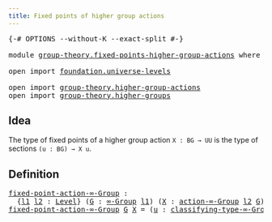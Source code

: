 ```yaml
---
title: Fixed points of higher group actions
---
```


<pre class="Agda"><a id="62" class="Symbol">{-#</a> <a id="66" class="Keyword">OPTIONS</a> <a id="74" class="Pragma">--without-K</a> <a id="86" class="Pragma">--exact-split</a> <a id="100" class="Symbol">#-}</a>

<a id="105" class="Keyword">module</a> <a id="112" href="group-theory.fixed-points-higher-group-actions.html" class="Module">group-theory.fixed-points-higher-group-actions</a> <a id="159" class="Keyword">where</a>

<a id="166" class="Keyword">open</a> <a id="171" class="Keyword">import</a> <a id="178" href="foundation.universe-levels.html" class="Module">foundation.universe-levels</a>

<a id="206" class="Keyword">open</a> <a id="211" class="Keyword">import</a> <a id="218" href="group-theory.higher-group-actions.html" class="Module">group-theory.higher-group-actions</a>
<a id="252" class="Keyword">open</a> <a id="257" class="Keyword">import</a> <a id="264" href="group-theory.higher-groups.html" class="Module">group-theory.higher-groups</a>
</pre>
## Idea

The type of fixed points of a higher group action `X : BG → UU` is the type of sections `(u : BG) → X u`.

## Definition

<pre class="Agda"><a id="fixed-point-action-∞-Group"></a><a id="435" href="group-theory.fixed-points-higher-group-actions.html#435" class="Function">fixed-point-action-∞-Group</a> <a id="462" class="Symbol">:</a>
  <a id="466" class="Symbol">{</a><a id="467" href="group-theory.fixed-points-higher-group-actions.html#467" class="Bound">l1</a> <a id="470" href="group-theory.fixed-points-higher-group-actions.html#470" class="Bound">l2</a> <a id="473" class="Symbol">:</a> <a id="475" href="Agda.Primitive.html#597" class="Postulate">Level</a><a id="480" class="Symbol">}</a> <a id="482" class="Symbol">(</a><a id="483" href="group-theory.fixed-points-higher-group-actions.html#483" class="Bound">G</a> <a id="485" class="Symbol">:</a> <a id="487" href="group-theory.higher-groups.html#1633" class="Function">∞-Group</a> <a id="495" href="group-theory.fixed-points-higher-group-actions.html#467" class="Bound">l1</a><a id="497" class="Symbol">)</a> <a id="499" class="Symbol">(</a><a id="500" href="group-theory.fixed-points-higher-group-actions.html#500" class="Bound">X</a> <a id="502" class="Symbol">:</a> <a id="504" href="group-theory.higher-group-actions.html#329" class="Function">action-∞-Group</a> <a id="519" href="group-theory.fixed-points-higher-group-actions.html#470" class="Bound">l2</a> <a id="522" href="group-theory.fixed-points-higher-group-actions.html#483" class="Bound">G</a><a id="523" class="Symbol">)</a> <a id="525" class="Symbol">→</a> <a id="527" href="foundation-core.universe-levels.html#235" class="Primitive">UU</a> <a id="530" class="Symbol">(</a><a id="531" href="group-theory.fixed-points-higher-group-actions.html#467" class="Bound">l1</a> <a id="534" href="Agda.Primitive.html#810" class="Primitive Operator">⊔</a> <a id="536" href="group-theory.fixed-points-higher-group-actions.html#470" class="Bound">l2</a><a id="538" class="Symbol">)</a>
<a id="540" href="group-theory.fixed-points-higher-group-actions.html#435" class="Function">fixed-point-action-∞-Group</a> <a id="567" href="group-theory.fixed-points-higher-group-actions.html#567" class="Bound">G</a> <a id="569" href="group-theory.fixed-points-higher-group-actions.html#569" class="Bound">X</a> <a id="571" class="Symbol">=</a> <a id="573" class="Symbol">(</a><a id="574" href="group-theory.fixed-points-higher-group-actions.html#574" class="Bound">u</a> <a id="576" class="Symbol">:</a> <a id="578" href="group-theory.higher-groups.html#1895" class="Function">classifying-type-∞-Group</a> <a id="603" href="group-theory.fixed-points-higher-group-actions.html#567" class="Bound">G</a><a id="604" class="Symbol">)</a> <a id="606" class="Symbol">→</a> <a id="608" href="group-theory.fixed-points-higher-group-actions.html#569" class="Bound">X</a> <a id="610" href="group-theory.fixed-points-higher-group-actions.html#574" class="Bound">u</a>
</pre>